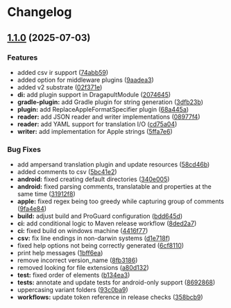 # Changelog

## [1.1.0](https://github.com/diareuse/dragapult/compare/1.0.7...1.1.0) (2025-07-03)


### Features

* added csv ir support ([74abb59](https://github.com/diareuse/dragapult/commit/74abb59ce3179f71df5e5ec436bcca7a7d881319))
* added option for middleware plugins ([9aadea3](https://github.com/diareuse/dragapult/commit/9aadea3de0481e5f3805d3bc3e20b47ecbe4de9a))
* added v2 substrate ([02f371e](https://github.com/diareuse/dragapult/commit/02f371efb3253ad7dd3b0144c893620cb44b4990))
* **di:** add plugin support in DragapultModule ([2074645](https://github.com/diareuse/dragapult/commit/2074645fd257c47789f55678ffde337f8a1df6ed))
* **gradle-plugin:** add Gradle plugin for string generation ([3dfb23b](https://github.com/diareuse/dragapult/commit/3dfb23b786d06702dfbe4d2c4747c57a6697960d))
* **plugin:** add ReplaceAppleFormatSpecifier plugin ([68a445a](https://github.com/diareuse/dragapult/commit/68a445aec7f31f2195ea2c881a6dffb564a9872e))
* **reader:** add JSON reader and writer implementations ([08977f4](https://github.com/diareuse/dragapult/commit/08977f48fac3e2cbfcc1a7b4b4c3036a424d8541))
* **reader:** add YAML support for translation I/O ([cd75a04](https://github.com/diareuse/dragapult/commit/cd75a0444fe63b32f23f8231675af9341aa6a065))
* **writer:** add implementation for Apple strings ([5ffa7e6](https://github.com/diareuse/dragapult/commit/5ffa7e68d6be34478c28e7031a45c8b00a7f350b))


### Bug Fixes

* add ampersand translation plugin and update resources ([58cd46b](https://github.com/diareuse/dragapult/commit/58cd46b84b006fa35cbde665f68d9b310299472c))
* added comments to csv ([5bc41e2](https://github.com/diareuse/dragapult/commit/5bc41e225fa2419ad29887879bff4d6233c56144))
* **android:** fixed creating default directories ([340e005](https://github.com/diareuse/dragapult/commit/340e005dbe399c549f9d8a55c74449a1261ec46e))
* **android:** fixed parsing comments, translatable and properties at the same time ([31912f8](https://github.com/diareuse/dragapult/commit/31912f83bec4328f827986f39a7848efb067b0bc))
* **apple:** fixed regex being too greedy while capturing group of comments ([9fa4e84](https://github.com/diareuse/dragapult/commit/9fa4e8432cf46212a7dc6dab76ee9e03d2811fb2))
* **build:** adjust build and ProGuard configuration ([bdd645d](https://github.com/diareuse/dragapult/commit/bdd645de09c1653d57dfd33b1e678228f87f0099))
* **ci:** add conditional logic to Maven release workflow ([8ded2a7](https://github.com/diareuse/dragapult/commit/8ded2a72ef3dae42b5d18e282cd0dfcf0d180c9d))
* **ci:** fixed build on windows machine ([4416f77](https://github.com/diareuse/dragapult/commit/4416f774c9705472fabb740cade30c2252ebcb2b))
* **csv:** fix line endings in non-darwin systems ([d1e718f](https://github.com/diareuse/dragapult/commit/d1e718fc748ad136e2c81bda546db075ee0a4f48))
* fixed help options not being correctly generated ([6cf8110](https://github.com/diareuse/dragapult/commit/6cf811044c031db3f4a707dcd4a627c1dd9dcddb))
* print help messages ([1bff6ea](https://github.com/diareuse/dragapult/commit/1bff6ea27e8c438c8e8b59d760683d69e753c2bd))
* remove incorrect version_name ([8fb3186](https://github.com/diareuse/dragapult/commit/8fb31862f39360f1f0dbadd77ccabcbf83f9af1d))
* removed looking for file extensions ([a80d132](https://github.com/diareuse/dragapult/commit/a80d1323b789803abb94a0dde8795d8e5f671db3))
* **test:** fixed order of elements ([b134ea3](https://github.com/diareuse/dragapult/commit/b134ea33795dcb05eb5abaeb802526b4c2683ed2))
* **tests:** annotate and update tests for android-only support ([8692868](https://github.com/diareuse/dragapult/commit/869286823ca1b8f2f2a35b68c6984fcd36d1ce25))
* uppercasing variant folders ([93c0ba9](https://github.com/diareuse/dragapult/commit/93c0ba9be41c987108768aaaa3afc709087339d5))
* **workflows:** update token reference in release checks ([358bcb9](https://github.com/diareuse/dragapult/commit/358bcb9ad5a1e8a09068517bea30e637e70e8706))
